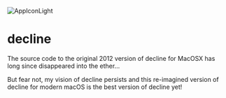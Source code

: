 ![AppIconLight](https://github.com/user-attachments/assets/f3f486ab-94c1-4f48-b462-b2880c6cc986)

# decline

The source code to the original 2012 version of decline for MacOSX has long since disappeared into the ether...

But fear not, my vision of decline persists and this re-imagined version of decline for modern macOS is the best version of decline yet!
